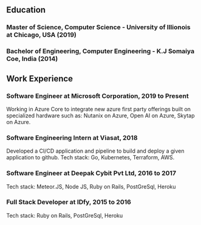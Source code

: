 ## Education
### Master of Science, Computer Science - University of Illionois at Chicago, USA (2019)
### Bachelor of Engineering, Computer Engineering - K.J Somaiya Coe, India (2014)

## Work Experience

### Software Engineer at Microsoft Corporation, 2019 to Present
Working in Azure Core to integrate new azure first party offerings built on specialized hardware such as: Nutanix on Azure, Open AI on Azure, Skytap on Azure.

### Software Engineering Intern at Viasat, 2018
Developed a CI/CD application and pipeline to build and deploy a given application to github. Tech stack: Go, Kubernetes, Terraform, AWS.

### Software Engineer at Deepak Cybit Pvt Ltd, 2016 to 2017
Tech stack: Meteor.JS, Node JS, Ruby on Rails, PostGreSql, Heroku

### Full Stack Developer at IDfy, 2015 to 2016
Tech stack: Ruby on Rails, PostGreSql, Heroku
